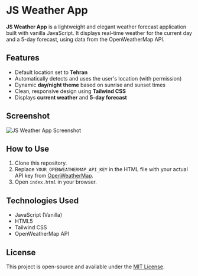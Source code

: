 # JS Weather App

**JS Weather App** is a lightweight and elegant weather forecast application built with vanilla JavaScript. It displays real-time weather for the current day and a 5-day forecast, using data from the OpenWeatherMap API.

## Features

- Default location set to **Tehran**
- Automatically detects and uses the user's location (with permission)
- Dynamic **day/night theme** based on sunrise and sunset times
- Clean, responsive design using **Tailwind CSS**
- Displays **current weather** and **5-day forecast**

## Screenshot

![JS Weather App Screenshot](js-weather-screenshot.png)

## How to Use

1. Clone this repository.
2. Replace `YOUR_OPENWEATHERMAP_API_KEY` in the HTML file with your actual API key from [OpenWeatherMap](https://openweathermap.org/).
3. Open `index.html` in your browser.

## Technologies Used

- JavaScript (Vanilla)
- HTML5
- Tailwind CSS
- OpenWeatherMap API

## License

This project is open-source and available under the [MIT License](LICENSE).